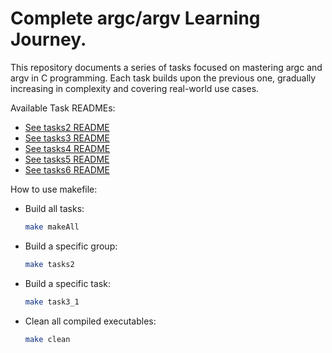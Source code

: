 # Complete argc/argv Learning Journey. 
This repository documents a series of tasks focused on mastering argc and argv in C programming. Each task builds upon the previous one, gradually increasing in complexity and covering real-world use cases.


Available Task READMEs: 
- [See tasks2 README](./tasks2/README-task2.md)
- [See tasks3 README](./tasks3/README-task3.md)
- [See tasks4 README](./tasks4/README-task4.md)
- [See tasks5 README](./tasks5/README-task5.md)
- [See tasks6 README](./tasks6/README-task6.md)

How to use makefile: 

- Build all tasks:
    ```sh
    make makeAll
    ```

- Build a specific group:
    ```sh
    make tasks2
    ```

- Build a specific task:
    ```sh
    make task3_1
    ```

- Clean all compiled executables:
    ```sh
    make clean
    ```
